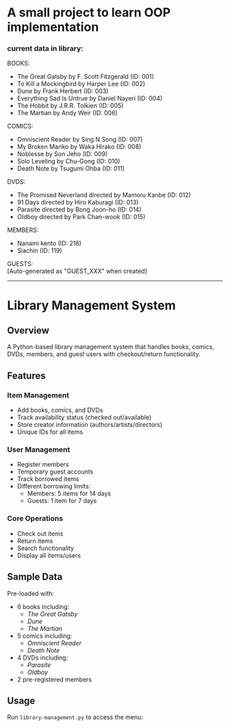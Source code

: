 # A small project to learn OOP implementation


### current data in library:<br/>
BOOKS:
- The Great Gatsby by F. Scott Fitzgerald (ID: 001)
- To Kill a Mockingbird by Harper Lee (ID: 002)
- Dune by Frank Herbert (ID: 003)
- Everything Sad Is Untrue by Daniel Nayeri (ID: 004)
- The Hobbit by J.R.R. Tolkien (ID: 005)
- The Martian by Andy Weir (ID: 006)

COMICS:
- Omniscient Reader by Sing N Song (ID: 007)
- My Broken Mariko by Waka Hirako (ID: 008)
- Noblesse by Son Jeho (ID: 009)
- Solo Leveling by Chu-Gong (ID: 010)
- Death Note by Tsugumi Ohba (ID: 011)

DVDS:
- The Promised Neverland directed by Mamoru Kanbe (ID: 012)
- 91 Days directed by Hiro Kaburagi (ID: 013)
- Parasite directed by Bong Joon-ho (ID: 014)
- Oldboy directed by Park Chan-wook (ID: 015)

MEMBERS:
- Nanami kento (ID: 218)
- Siachin (ID: 119)

GUESTS:<br/>
[Auto-generated as "GUEST_XXX" when created]


_________________________________________________________________________________
# Library Management System

## Overview
A Python-based library management system that handles books, comics, DVDs, members, and guest users with checkout/return functionality.

## Features

### Item Management
- Add books, comics, and DVDs
- Track availability status (checked out/available)
- Store creator information (authors/artists/directors)
- Unique IDs for all items

### User Management
- Register members
- Temporary guest accounts
- Track borrowed items
- Different borrowing limits:
  - Members: 5 items for 14 days
  - Guests: 1 item for 7 days

### Core Operations
- Check out items
- Return items
- Search functionality
- Display all items/users

## Sample Data
Pre-loaded with:
- 6 books including:
  - *The Great Gatsby*
  - *Dune* 
  - *The Martian*
- 5 comics including:
  - *Omniscient Reader*
  - *Death Note*
- 4 DVDs including:
  - *Parasite*
  - *Oldboy*
- 2 pre-registered members

## Usage
Run `library-management.py` to access the menu:


